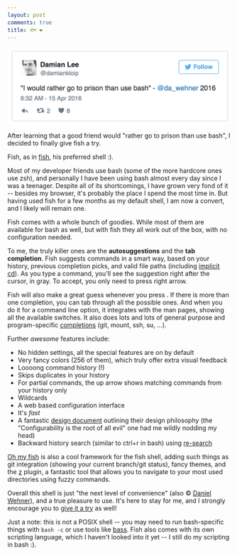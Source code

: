 ```yaml
---
layout: post
comments: true
title: 🐟 ❤️
---
```


![twitter post](/blog/assets/prison.png)

After learning that a good friend would "rather go to prison than use bash", I decided to finally give fish a try.

Fish, as in [fish](https://fishshell.com), his preferred shell :).

Most of my developer friends use bash (some of the more hardcore ones use zsh), and personally I have been using bash almost every day since I was a teenager. Despite all of its shortcomings, I have grown very fond of it -- besides my browser, it's probably the place I spend the most time in. But having used fish for a few months as my default shell, I am now a convert, and I likely will remain one.

Fish comes with a whole bunch of goodies. While most of them are available for bash as well, but with fish they all work out of the box, with no configuration needed.

To me, the truly killer ones are the **autosuggestions** and the **tab completion**. Fish suggests commands in a smart way, based on your history, previous completion picks, and valid file paths (including [implicit cd](https://github.com/fish-shell/fish-shell/issues/22)). As you type a command, you'll see the suggestion right after the cursor, in gray. To accept, you only need to press right arrow.

Fish will also make a great guess whenever you press <tab>. If there is more than one completion, you can tab through all the possible ones. And when you do it for a command line option, it integrates with the man pages, showing all the available switches. It also does lots and lots of general purpose and program-specific [completions](http://fishshell.com/docs/current/index.html) (git, mount, ssh, su, ...).

Further *awesome* features include:

- No hidden settings, all the special features are on by default
- Very fancy colors (256 of them), which truly offer extra visual feedback
- Loooong command history (!)
- Skips duplicates in your history
- For partial commands, the up arrow shows matching commands from your history only
- Wildcards
- A web based configuration interface
- It's *fast*
- A fantastic [design document](http://fishshell.com/docs/current/design.html) outlining their design philosophy (the "Configurability is the root of all evil" one had me wildly nodding my head)
- Backward history search (similar to ctrl+r in bash) using [re-search](https://github.com/jbonjean/re-search)

[Oh my fish](https://github.com/oh-my-fish/oh-my-fish) is also a cool framework for the fish shell, adding such things as git integration (showing your current branch/git status), fancy themes, and the [z](https://github.com/rupa/z) plugin, a fantastic tool that allows you to navigate to your most used directories using fuzzy commands.

Overall this shell is just "the next level of convenience" (also © [Daniel Wehner](https://twitter.com/da_wehner/status/598589852888801282)), and a true pleasure to use. It's here to stay for me, and I strongly encourage you to [give it a try](https://fishshell.com/#platform_tabs) as well!

Just a note: this is not a POSIX shell -- you may need to run bash-specific things with `bash -c` or use tools like [bass](https://github.com/edc/bass). Fish also comes with its own scripting language, which I haven't looked into it yet -- I still do my scripting in bash :).
